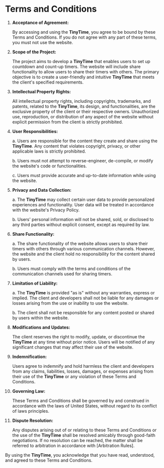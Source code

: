 # Terms and Conditions

1. **Acceptance of Agreement:**

    By accessing and using the **TinyTime**, you agree to be bound by these Terms and Conditions. If you do not agree with any part of these terms, you must not use the website.

2. **Scope of the Project:**

    The project aims to develop a **TinyTime** that enables users to set up countdown and count-up timers. The website will include share functionality to allow users to share their timers with others. The primary objective is to create a user-friendly and intuitive **TinyTime** that meets the client's specified requirements.

3. **Intellectual Property Rights:**

    All intellectual property rights, including copyrights, trademarks, and patents, related to the **TinyTime**, its design, and functionalities, are the exclusive property of the client or their respective owners. Unauthorized use, reproduction, or distribution of any aspect of the website without explicit permission from the client is strictly prohibited.

4. **User Responsibilities:**

    a. Users are responsible for the content they create and share using the **TinyTime**. Any content that violates copyright, privacy, or other applicable laws is strictly prohibited.

    b. Users must not attempt to reverse-engineer, de-compile, or modify the website's code or functionalities.

    c. Users must provide accurate and up-to-date information while using the website.

5. **Privacy and Data Collection:**

    a. The **TinyTime** may collect certain user data to provide personalized experiences and functionality. User data will be treated in accordance with the website's Privacy Policy.

    b. Users' personal information will not be shared, sold, or disclosed to any third parties without explicit consent, except as required by law.

6. **Share Functionality:**

    a. The share functionality of the website allows users to share their timers with others through various communication channels. However, the website and the client hold no responsibility for the content shared by users.

    b. Users must comply with the terms and conditions of the communication channels used for sharing timers.

7. **Limitation of Liability:**

    a. The **TinyTime** is provided "as is" without any warranties, express or implied. The client and developers shall not be liable for any damages or losses arising from the use or inability to use the website.

    b. The client shall not be responsible for any content posted or shared by users within the website.

8. **Modifications and Updates:**

    The client reserves the right to modify, update, or discontinue the **TinyTime** at any time without prior notice. Users will be notified of any significant changes that may affect their use of the website.

9. **Indemnification:**

    Users agree to indemnify and hold harmless the client and developers from any claims, liabilities, losses, damages, or expenses arising from their use of the **TinyTime** or any violation of these Terms and Conditions.

10. **Governing Law:**

    These Terms and Conditions shall be governed by and construed in accordance with the laws of United States, without regard to its conflict of laws principles.

11. **Dispute Resolution:**

    Any disputes arising out of or relating to these Terms and Conditions or the use of the **TinyTime** shall be resolved amicably through good-faith negotiations. If no resolution can be reached, the matter shall be referred to arbitration in accordance with [Arbitration Rules].

By using the **TinyTime**, you acknowledge that you have read, understood, and agreed to these Terms and Conditions.

